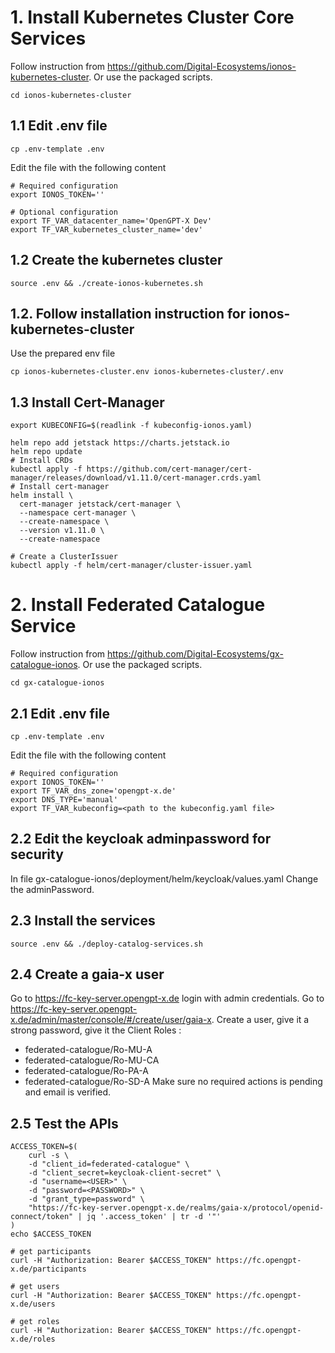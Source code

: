 # 1. Install Kubernetes Cluster Core Services
Follow instruction from https://github.com/Digital-Ecosystems/ionos-kubernetes-cluster.
Or use the packaged scripts.

```console
cd ionos-kubernetes-cluster
```
## 1.1 Edit .env file
```console
cp .env-template .env
```
Edit the file with the following content

```file
# Required configuration
export IONOS_TOKEN=''

# Optional configuration
export TF_VAR_datacenter_name='OpenGPT-X Dev'
export TF_VAR_kubernetes_cluster_name='dev'
```
## 1.2 Create the kubernetes cluster
```console
source .env && ./create-ionos-kubernetes.sh
```

## 1.2. Follow installation instruction for ionos-kubernetes-cluster
Use the prepared env file
```console
cp ionos-kubernetes-cluster.env ionos-kubernetes-cluster/.env 
```

## 1.3 Install Cert-Manager
```console
export KUBECONFIG=$(readlink -f kubeconfig-ionos.yaml)

helm repo add jetstack https://charts.jetstack.io
helm repo update
# Install CRDs
kubectl apply -f https://github.com/cert-manager/cert-manager/releases/download/v1.11.0/cert-manager.crds.yaml
# Install cert-manager
helm install \
  cert-manager jetstack/cert-manager \
  --namespace cert-manager \
  --create-namespace \
  --version v1.11.0 \
  --create-namespace

# Create a ClusterIssuer
kubectl apply -f helm/cert-manager/cluster-issuer.yaml
```

# 2. Install Federated Catalogue Service
Follow instruction from https://github.com/Digital-Ecosystems/gx-catalogue-ionos.
Or use the packaged scripts.

```console
cd gx-catalogue-ionos
```

## 2.1 Edit .env file
```console
cp .env-template .env
```
Edit the file with the following content

```file
# Required configuration
export IONOS_TOKEN=''
export TF_VAR_dns_zone='opengpt-x.de'
export DNS_TYPE='manual'
export TF_VAR_kubeconfig=<path to the kubeconfig.yaml file>
```

## 2.2 Edit the keycloak adminpassword for security

In file gx-catalogue-ionos/deployment/helm/keycloak/values.yaml
Change the adminPassword.

## 2.3 Install the services
```console
source .env && ./deploy-catalog-services.sh
```

## 2.4 Create a gaia-x user
Go to https://fc-key-server.opengpt-x.de login with admin credentials.
Go to https://fc-key-server.opengpt-x.de/admin/master/console/#/create/user/gaia-x.
Create a user, give it a strong password, give it the Client Roles :
* federated-catalogue/Ro-MU-A
* federated-catalogue/Ro-MU-CA
* federated-catalogue/Ro-PA-A
* federated-catalogue/Ro-SD-A
Make sure no required actions is pending and email is verified.

## 2.5 Test the APIs
```console
ACCESS_TOKEN=$(
    curl -s \
    -d "client_id=federated-catalogue" \
    -d "client_secret=keycloak-client-secret" \
    -d "username=<USER>" \
    -d "password=<PASSWORD>" \
    -d "grant_type=password" \
    "https://fc-key-server.opengpt-x.de/realms/gaia-x/protocol/openid-connect/token" | jq '.access_token' | tr -d '"'
)
echo $ACCESS_TOKEN
```

```console
# get participants
curl -H "Authorization: Bearer $ACCESS_TOKEN" https://fc.opengpt-x.de/participants

# get users
curl -H "Authorization: Bearer $ACCESS_TOKEN" https://fc.opengpt-x.de/users

# get roles
curl -H "Authorization: Bearer $ACCESS_TOKEN" https://fc.opengpt-x.de/roles
```